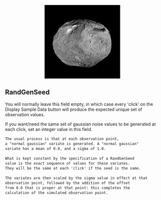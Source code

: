 

<center><img src="Vesta.jpg"></center>

## RandGenSeed

You will normally leave this field empty, in which case every 'click' on the Display Sample Data button will produce the expected unique set of observation values.

If you want/need the same set of gaussian noise values to be generated at each click, set an integer value in this field.

    The usual process is that at each observation point,
    a "normal gaussian" variate is generated. A "normal gaussian"
    variate has a mean of 0.0, and a sigma of 1.0.
    
    What is kept constant by the specification of a RandGenSeed
    value is the exact sequence of values for these variates. 
    They will be the same at each 'click' if the seed is the same.
    
    The variates are then scaled by the sigma value in effect at that
    observation point, followed by the addition of the offset 
    from 0.0 that is proper at that point: this completes the
    calculation of the simulated observation point.
    
     


